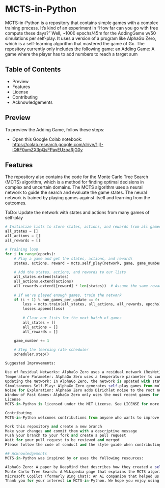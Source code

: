 # MCTS-in-Python

MCTS-in-Python is a repository that contains simple games with a complex training process. It’s kind of an experiment in “How far can you go with free compute these days?” Well, ~1000 epochs/45m for the AddingGame w/50 simulations per self-play.
It uses a version of a program like AlphaGo Zero, which is a self-learning algorithm that mastered the game of Go. 
The repository currently only includes the following game: an Adding Game: A game where the player has to add numbers to reach a target sum

## Table of Contents

- Preview
- Features
- License
- Contributing
- Acknowledgements

## Preview

To preview the Adding Game, follow these steps:

- Open this Google Colab notebook: https://colab.research.google.com/drive/1jj1-iQItF0umZX3pQsFPavEUzoaRjG0y

## Features

The repository also contains the code for the Monte Carlo Tree Search (MCTS) algorithm, which is a method for finding optimal decisions in complex and uncertain domains. The MCTS algorithm uses a neural network to guide the search and evaluate the game states. The neural network is trained by playing games against itself and learning from the outcomes.

ToDo:
Update the network with states and actions from many games of self-play
```python
# Initialize lists to store states, actions, and rewards from all games
all_states = []
all_actions = []
all_rewards = []

# Training loop
for i in range(epochs):
    # Play a game and get the states, actions, and rewards
    states, actions, reward = mcts.self_play(network, game, game_number)
    
    # Add the states, actions, and rewards to our lists
    all_states.extend(states)
    all_actions.extend(actions)
    all_rewards.extend([reward] * len(states))  # Assume the same reward for all states
    
    # If we've played enough games, train the network
    if (i + 1) % num_games_per_update == 0:
        loss = mcts.train(all_states, all_actions, all_rewards, epochs)
        losses.append(loss)
        
        # Clear our lists for the next batch of games
        all_states = []
        all_actions = []
        all_rewards = []
    
    game_number += 1

    # Step the learning rate scheduler
    scheduler.step()

Suggested Improvements:

Use of Residual Networks: AlphaGo Zero uses a residual network (ResNet) for its policy and value networks. You might want to replace PolicyValueNet with a ResNet.
Temperature Parameter: AlphaGo Zero uses a temperature parameter to control the level of exploration during self-play. This could be implemented in the self_play function when choosing the action.
Updating the Network: In AlphaGo Zero, the network is updated with states and actions from many games of self-play, not just one. You might want to modify your training loop to accumulate states, actions, and rewards from multiple games before updating the network.
Simultaneous Self-Play: AlphaGo Zero generates self-play games from multiple instances of the game simultaneously. This could be implemented with multi-threading or distributed computing.
Noise for Exploration: AlphaGo Zero adds Dirichlet noise to the root node to encourage exploration. You could add this in the self_play function.
Window of Past Games: AlphaGo Zero only uses the most recent games for training, discarding older games. You could implement a similar mechanism.
License
MCTS-in-Python is licensed under the MIT License. See LICENSE for more details.

Contributing
MCTS-in-Python welcomes contributions from anyone who wants to improve or enhance the project. To contribute, please follow these steps:

Fork this repository and create a new branch
Make your changes and commit them with a descriptive message
Push your branch to your fork and create a pull request
Wait for your pull request to be reviewed and merged
Please follow the code of conduct and the style guide when contributing. You can also check the issues page for any open tasks or bugs that you can help with.

## Acknowledgements
MCTS-in-Python was inspired by or uses the following resources:

AlphaGo Zero: A paper by DeepMind that describes how they created a self-learning program that mastered the game of Go
Monte Carlo Tree Search: A Wikipedia page that explains the MCTS algorithm and its applications
Microsoft Copilot (formerly Bing Chat): An AI companion that helped us write this README and some parts of the code
Thank you for your interest in MCTS-in-Python. We hope you enjoy using it or contributing to it. If you have any questions or feedback, please feel free to contact us at emm32449@gmail.com.
